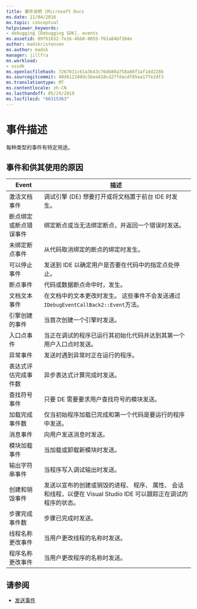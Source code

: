 ```yaml
---
title: 事件说明 |Microsoft Docs
ms.date: 11/04/2016
ms.topic: conceptual
helpviewer_keywords:
- debugging [Debugging SDK], events
ms.assetid: 09f61652-7e16-4bb0-8055-f61a84bf384e
author: madskristensen
ms.author: madsk
manager: jillfra
ms.workload:
- vssdk
ms.openlocfilehash: 7267011c61a3b43c76db80a758a86f1af1dd228b
ms.sourcegitcommit: 40d612240dc5bea418cd27fdacdf85ea177e2df3
ms.translationtype: MT
ms.contentlocale: zh-CN
ms.lasthandoff: 05/29/2019
ms.locfileid: "66315363"
---
```

# <a name="event-descriptions"></a>事件描述
每种类型的事件有特定用途。

## <a name="events-and-the-reasons-for-their-use"></a>事件和供其使用的原因

|Event|描述|
|-----------|-----------------|
|激活文档事件|调试引擎 (DE) 想要打开或将文档置于前台 IDE 时发生。|
|断点绑定或断点错误事件|绑定断点或当无法绑定断点，并返回一个错误时发送。|
|未绑定断点事件|从代码取消绑定的断点的绑定时发生。|
|可以停止事件|发送到 IDE 以确定用户是否要在代码中的指定点处停止。|
|断点事件|代码或数据断点命中时，发生。|
|文档文本事件|在文档中的文本更改时发生。 这些事件不会发送通过`IDebugEventCallBack2::Event`方法。|
|引擎创建的事件|当首次创建一个引擎时发送。|
|入口点事件|当正在调试的程序已运行其初始化代码并达到其第一个用户入口点时发送。|
|异常事件|发送时遇到异常时正在运行的程序。|
|表达式评估完成事件数|异步表达式计算完成时发送。|
|查找符号事件|只要 DE 需要要求用户查找符号的模块发送。|
|加载完成事件数|仅当初始程序加载已完成和第一个代码是要运行的程序中发送。|
|消息事件|向用户发送消息时发送。|
|模块加载事件|当加载或卸载新模块时发送。|
|输出字符串事件|当程序写入调试输出时发送。|
|创建和销毁事件|发送以宣布的创建或销毁的进程、 程序、 属性、 会话和线程，以便在 Visual Studio IDE 可以跟踪正在调试的程序的状态。|
|步骤完成事件数|步骤已完成时发送。|
|线程名称更改事件|当用户更改线程的名称时发送。|
|程序名称更改事件|当用户更改程序的名称时发送。|

## <a name="see-also"></a>请参阅
- [发送事件](../../extensibility/debugger/sending-events.md)